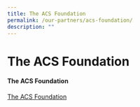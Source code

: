 ```yaml
---
title: The ACS Foundation
permalink: /our-partners/acs-foundation/
description: ""
---
```

# **The ACS Foundation**

#### **The ACS Foundation**

[The ACS Foundation](https://theacsfoundation.org/)